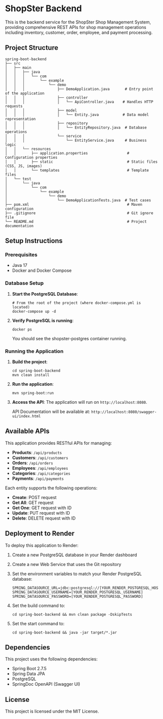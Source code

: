 # ShopSter Backend

This is the backend service for the ShopSter Shop Management System, providing comprehensive REST APIs for shop management operations including inventory, customer, order, employee, and payment processing.

## Project Structure

```
spring-boot-backend
├── src
│   ├── main
│   │   ├── java
│   │   │   └── com
│   │   │       └── example
│   │   │           └── demo
│   │   │               ├── DemoApplication.java       # Entry point of the application
│   │   │               ├── controller
│   │   │               │   └── ApiController.java    # Handles HTTP requests
│   │   │               ├── model
│   │   │               │   └── Entity.java           # Data model representation
│   │   │               ├── repository
│   │   │               │   └── EntityRepository.java  # Database operations
│   │   │               └── service
│   │   │                   └── EntityService.java     # Business logic
│   │   └── resources
│   │       ├── application.properties                  # Configuration properties
│   │       ├── static                                  # Static files (CSS, JS, images)
│   │       └── templates                               # Template files
│   └── test
│       └── java
│           └── com
│               └── example
│                   └── demo
│                       └── DemoApplicationTests.java  # Test cases
├── pom.xml                                             # Maven configuration
├── .gitignore                                          # Git ignore file
└── README.md                                           # Project documentation
```

## Setup Instructions

### Prerequisites

- Java 17
- Docker and Docker Compose

### Database Setup

1. **Start the PostgreSQL Database**:
   ```
   # From the root of the project (where docker-compose.yml is located)
   docker-compose up -d
   ```

2. **Verify PostgreSQL is running**:
   ```
   docker ps
   ```
   
   You should see the shopster-postgres container running.

### Running the Application

1. **Build the project**:
   ```
   cd spring-boot-backend
   mvn clean install
   ```

2. **Run the application**:
   ```
   mvn spring-boot:run
   ```

3. **Access the API**:
   The application will run on `http://localhost:8080`.
   
   API Documentation will be available at:
   `http://localhost:8080/swagger-ui/index.html`

## Available APIs

This application provides RESTful APIs for managing:

- **Products**: `/api/products`
- **Customers**: `/api/customers`
- **Orders**: `/api/orders`
- **Employees**: `/api/employees`
- **Categories**: `/api/categories`
- **Payments**: `/api/payments`

Each entity supports the following operations:

- **Create**: POST request 
- **Get All**: GET request 
- **Get One**: GET request with ID
- **Update**: PUT request with ID
- **Delete**: DELETE request with ID

## Deployment to Render

To deploy this application to Render:

1. Create a new PostgreSQL database in your Render dashboard
2. Create a new Web Service that uses the Git repository
3. Set the environment variables to match your Render PostgreSQL database:

   ```
   SPRING_DATASOURCE_URL=jdbc:postgresql://[YOUR_RENDER_POSTGRESQL_HOST]:5432/[YOUR_DB_NAME]
   SPRING_DATASOURCE_USERNAME=[YOUR_RENDER_POSTGRESQL_USERNAME]
   SPRING_DATASOURCE_PASSWORD=[YOUR_RENDER_POSTGRESQL_PASSWORD]
   ```

4. Set the build command to:
   ```
   cd spring-boot-backend && mvn clean package -DskipTests
   ```

5. Set the start command to:
   ```
   cd spring-boot-backend && java -jar target/*.jar
   ```

## Dependencies

This project uses the following dependencies:

- Spring Boot 2.7.5
- Spring Data JPA
- PostgreSQL
- SpringDoc OpenAPI (Swagger UI)

## License

This project is licensed under the MIT License.